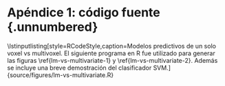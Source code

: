 # Apéndice 1: código fuente {.unnumbered}

\lstinputlisting[style=RCodeStyle,caption=Modelos predictivos de un solo voxel vs multivoxel. El siguiente programa en R fue utilizado para generar las figuras \ref{lm-vs-multivariate-1} y \ref{lm-vs-multivariate-2}. Además se incluye una breve demostración del clasificador SVM.]{source/figures/lm-vs-multivariate.R}
